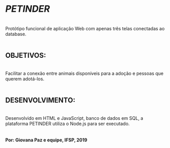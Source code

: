 <h1><i> PETINDER  </i></h1> <br>
Protótipo funcional de aplicação Web com apenas três telas conectadas ao database.
<br> <br>
<h2> OBJETIVOS: </h2> <br>
Facilitar a conexão entre animais disponíveis para a adoção e pessoas que querem adotá-los.
<br> <br>
<h2> DESENVOLVIMENTO: </h2> <br>
Desenvolvido em HTML e JavaScript, banco de dados em SQL, a plataforma PETINDER utiliza o Node.js para ser executado.
<br> <br> <br>
<b> Por: Giovana Paz e equipe, IFSP, 2019 </b>
